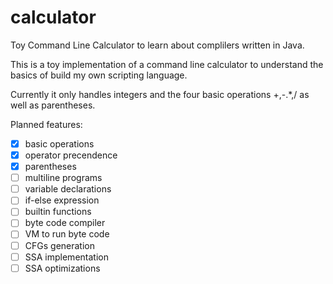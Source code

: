 # calculator
Toy Command Line Calculator to learn about complilers written in Java.

This is a toy implementation of a command line calculator to understand the basics of build my own scripting language.

Currently it only handles integers and the four basic operations +,-.*,/ as well as parentheses.

Planned features:

- [x] basic operations
- [x] operator precendence
- [x] parentheses
- [ ] multiline programs
- [ ] variable declarations
- [ ] if-else expression
- [ ] builtin functions
- [ ] byte code compiler
- [ ] VM to run byte code
- [ ] CFGs generation
- [ ] SSA implementation
- [ ] SSA optimizations
